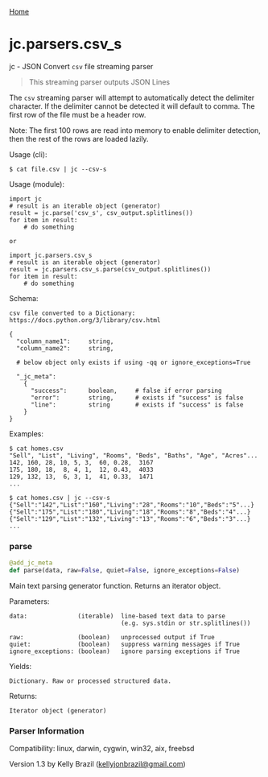 [Home](https://kellyjonbrazil.github.io/jc/)
<a id="jc.parsers.csv_s"></a>

# jc.parsers.csv\_s

jc - JSON Convert `csv` file streaming parser

> This streaming parser outputs JSON Lines

The `csv` streaming parser will attempt to automatically detect the
delimiter character. If the delimiter cannot be detected it will default
to comma. The first row of the file must be a header row.

Note: The first 100 rows are read into memory to enable delimiter detection,
then the rest of the rows are loaded lazily.

Usage (cli):

    $ cat file.csv | jc --csv-s

Usage (module):

    import jc
    # result is an iterable object (generator)
    result = jc.parse('csv_s', csv_output.splitlines())
    for item in result:
        # do something

    or

    import jc.parsers.csv_s
    # result is an iterable object (generator)
    result = jc.parsers.csv_s.parse(csv_output.splitlines())
    for item in result:
        # do something

Schema:

    csv file converted to a Dictionary:
    https://docs.python.org/3/library/csv.html

    {
      "column_name1":     string,
      "column_name2":     string,

      # below object only exists if using -qq or ignore_exceptions=True

      "_jc_meta":
        {
          "success":      boolean,     # false if error parsing
          "error":        string,      # exists if "success" is false
          "line":         string       # exists if "success" is false
        }
    }

Examples:

    $ cat homes.csv
    "Sell", "List", "Living", "Rooms", "Beds", "Baths", "Age", "Acres"...
    142, 160, 28, 10, 5, 3,  60, 0.28,  3167
    175, 180, 18,  8, 4, 1,  12, 0.43,  4033
    129, 132, 13,  6, 3, 1,  41, 0.33,  1471
    ...

    $ cat homes.csv | jc --csv-s
    {"Sell":"142","List":"160","Living":"28","Rooms":"10","Beds":"5"...}
    {"Sell":"175","List":"180","Living":"18","Rooms":"8","Beds":"4"...}
    {"Sell":"129","List":"132","Living":"13","Rooms":"6","Beds":"3"...}
    ...

<a id="jc.parsers.csv_s.parse"></a>

### parse

```python
@add_jc_meta
def parse(data, raw=False, quiet=False, ignore_exceptions=False)
```

Main text parsing generator function. Returns an iterator object.

Parameters:

    data:              (iterable)  line-based text data to parse
                                   (e.g. sys.stdin or str.splitlines())

    raw:               (boolean)   unprocessed output if True
    quiet:             (boolean)   suppress warning messages if True
    ignore_exceptions: (boolean)   ignore parsing exceptions if True

Yields:

    Dictionary. Raw or processed structured data.

Returns:

    Iterator object (generator)

### Parser Information
Compatibility:  linux, darwin, cygwin, win32, aix, freebsd

Version 1.3 by Kelly Brazil (kellyjonbrazil@gmail.com)
